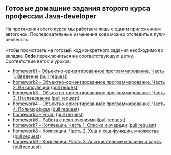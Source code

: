 ## Готовые домашние задания второго курса профессии Java-developer
На протяжении всего курса мы работаем лишь с одним приложением автогонок. Последовательные изменения кода можно отследить в пулл-реквестах.<br><br>
Чтобы посмотреть на готовый код конкретного задания необходимо во вкладке **Code** переключиться на соответствующую ветку.<br>
Соответствие веток и уроков:<br>
- [homework1 – Объектно-ориентированное программирование. Часть 1. Введение](https://github.com/safgbad/homeworks-course2/tree/homework1) 
([pull request](https://github.com/safgbad/homeworks-course2/pull/1))
- [homework2 – Объектно-ориентированное программирование. Часть 2. Инкапсуляция](https://github.com/safgbad/homeworks-course2/tree/homework2)
([pull request](https://github.com/safgbad/homeworks-course2/pull/2))
- [homework3 – Объектно-ориентированное программирование. Часть 3. Наследование](https://github.com/safgbad/homeworks-course2/tree/homework3)
([pull request](https://github.com/safgbad/homeworks-course2/pull/3))
- [homework4 – Объектно-ориентированное программирование. Часть 4. Полиморфизм](https://github.com/safgbad/homeworks-course2/tree/homework4)
([pull request](https://github.com/safgbad/homeworks-course2/pull/4))
- [homework5 – Enum](https://github.com/safgbad/homeworks-course2/tree/homework5)
([pull request](https://github.com/safgbad/homeworks-course2/pull/5))
- [homework6 – Работа  с исключениями](https://github.com/safgbad/homeworks-course2/tree/homework6)
([pull request](https://github.com/safgbad/homeworks-course2/pull/6))
- [homework7 – Коллекции. Часть 1. Списки и очереди](https://github.com/safgbad/homeworks-course2/tree/homework7)
([pull request](https://github.com/safgbad/homeworks-course2/pull/7))
- [homework8 – Коллекции. Часть 2. Хеш и хеш-функции, множества](https://github.com/safgbad/homeworks-course2/tree/homework8)
([pull request](https://github.com/safgbad/homeworks-course2/pull/8))
- [homework9 – Коллекции. Часть 3. Ассоциативные массивы и карты](https://github.com/safgbad/homeworks-course2/tree/homework9)
([pull request](https://github.com/safgbad/homeworks-course2/pull/9))

